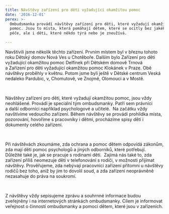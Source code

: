 ```yaml
---
title: Návštěvy zařízení pro děti vyžadující okamžitou pomoc
date: '2016-12-01'
perex: >-
  Ombudsmanka provádí návštěvy zařízení pro děti, které vyžadují okamžitou
  pomoc. Jsou to místa, která pomáhají dětem, které se ocitly bez jakékoliv
  péče, ale i děti, které někdo týrá nebo je zneužívá.

---
```



<p class="MsoNormal">Navštívili jsme několik těchto zařízení. Prvním místem byl v&nbsp;březnu tohoto roku Dětský domov Nová Ves u Chotěboře. Dalším bylo Zařízení pro děti vyžadující okamžitou pomoc Delfínek při Dětském domově Trnová a&nbsp;Zařízení pro děti vyžadující okamžitou pomoc Klokánek v&nbsp;Praze. Obě návštěvy proběhly v&nbsp;květnu. Potom jsme byli ještě v Dětské centrum Veská nedaleko Pardubic, v, Chomutově, ve Znojmě,&nbsp;Olomouci a v&nbsp;Mostě.</p><p class="MsoNormal"><p>&nbsp;</p></p><p class="MsoNormal">Návštěvy zařízení pro děti, které vyžadují okamžitou pomoc, jsou vždy neohlášené. Provádí je speciální tým ombudsmanky. Patří sem právníci <br />a další odborníci například psychologové a učitelé.&nbsp; Na začátku vždy navštívíme vedoucího zařízení. Během návštěvy se provádí prohlídka místa, pozorování, hovoříme s pracovníky i dětmi, procházíme spisy dětí i dokumenty celého zařízení.</p><p class="MsoNormal"><p>&nbsp;</p></p><p class="MsoNormal">Při návštěvách zkoumáme, zda ochrana a pomoc dětem odpovídá zákonům, zda mají děti pomoc psychologů a jiných odborníků, které potřebují. Důležité také je, jak se pracuje s&nbsp;rodinami dětí.&nbsp; Zajímá nás také to, zda zařízení příliš neomezuje děti v telefonování s rodiči, v možnosti přijímat návštěvy. Prověřujeme, zda nebývají pracovníci zařízení přítomni u návštěvy rodičů bez toho, aniž by jim to dovolil soud, a zda zařízení neoprávněně nezasahuje do práva na soukromí. </p><p class="MsoNormal"><p>&nbsp;</p></p><p class="MsoNormal">Z&nbsp;návštěvy vždy sepisujeme zprávu a souhrnné informace budou zveřejněny i na internetových stránkách ombudsmanky. Cílem je informovat veřejnost o&nbsp;činností ombudsmanky a pomoci dětem, které jsou v&nbsp;zařízeních.</p><p><p class="MsoNormal"></p></p>

